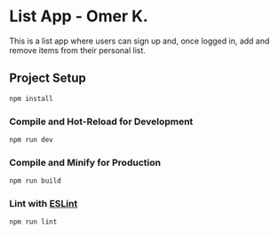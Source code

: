 # List App - Omer K.

This is a list app where users can sign up and, once logged in, add and remove items from their personal list.

## Project Setup

```sh
npm install
```

### Compile and Hot-Reload for Development

```sh
npm run dev
```

### Compile and Minify for Production

```sh
npm run build
```

### Lint with [ESLint](https://eslint.org/)

```sh
npm run lint
```

